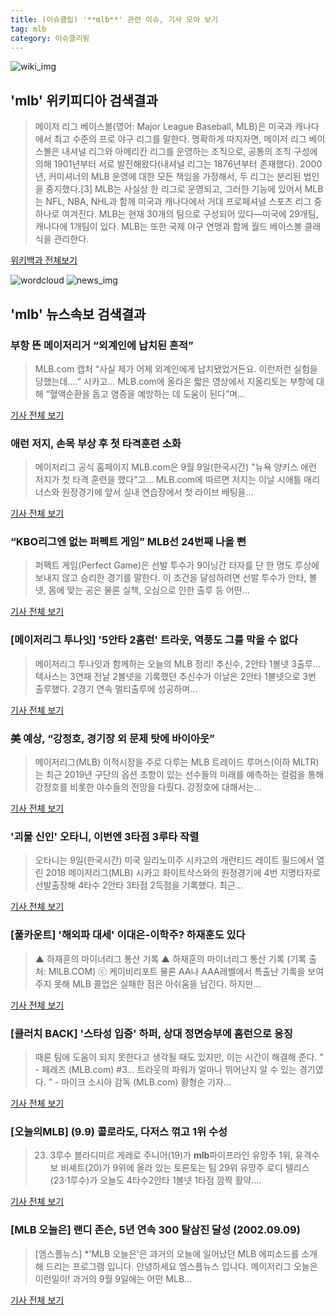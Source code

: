 ```yaml
---
title: (이슈클립) '**mlb**' 관련 이슈, 기사 모아 보기
tag: mlb
category: 이슈클리핑
---
```

![wiki_img](https://user-images.githubusercontent.com/42597476/44503234-41136a80-a6d0-11e8-9071-6fc6418eafe4.png)
## **'**mlb**'** 위키피디아 검색결과
>메이저 리그 베이스볼(영어: Major League Baseball, MLB)은 미국과 캐나다에서 최고 수준의 프로 야구 리그를 말한다. 명확하게 따지자면, 메이저 리그 베이스볼은 내셔널 리그와 아메리칸 리그를 운영하는 조직으로, 공통의 조직 구성에 의해 1901년부터 서로 발전해왔다(내셔널 리그는 1876년부터 존재했다). 2000년, 커미셔너의 MLB 운영에 대한 모든 책임을 가정해서, 두 리그는 분리된 법인을 중지했다.[3] MLB는 사실상 한 리그로 운영되고, 그러한 기능에 있어서 MLB는 NFL, NBA, NHL과 함께 미국과 캐나다에서 거대 프로페셔널 스포츠 리그 중 하나로 여겨진다. MLB는 현재 30개의 팀으로 구성되어 있다―미국에 29개팀, 캐나다에 1개팀이 있다. MLB는 또한 국제 야구 연맹과 함께 월드 베이스볼 클래식을 관리한다.

<a href="https://ko.wikipedia.org/wiki/mlb" target="_blank">위키백과 전체보기</a>

![wordcloud](https://s3.ap-northeast-2.amazonaws.com/lyrics101-wordcloud/2018-09-10-1536524077.png)
![news_img](https://user-images.githubusercontent.com/42597476/44507050-1206f400-a6e4-11e8-8d98-7ffbfebb353f.png)
## **'**mlb**'** 뉴스속보 검색결과
### 부항 뜬 메이저리거 “외계인에 납치된 흔적”

>MLB.com 캡처 “사실 제가 어제 외계인에게 납치됐었거든요. 이런저런 실험을 당했는데….” 시카고... MLB.com에 올라온 짧은 영상에서 지올리토는 부항에 대해 “혈액순환을 돕고 염증을 예방하는 데 도움이 된다”며...

<a href="http://news.donga.com/3/all/20180910/91905854/1" target="_blank">기사 전체 보기</a>

### 애런 저지, 손목 부상 후 첫 타격훈련 소화

>메이저리그 공식 홈페이지 MLB.com은 9월 9일(한국시간) "뉴욕 양키스 애런 저지가 첫 타격 훈련을 했다"고... MLB.com에 따르면 저지는 이날 시애틀 매리너스와 원정경기에 앞서 실내 연습장에서 첫 라이브 배팅을...

<a href="http://www.newsen.com/news_view.php?uid=201809100240281040" target="_blank">기사 전체 보기</a>

### “KBO리그엔 없는 퍼펙트 게임” MLB선 24번째 나올 뻔

>퍼펙트 게임(Perfect Game)은 선발 투수가 9이닝간 타자를 단 한 명도 루상에 보내지 않고 승리한 경기를 말한다. 이 조건을 달성하려면 선발 투수가 안타, 볼넷, 몸에 맞는 공은 물론 실책, 오심으로 인한 출루 등 어떤...

<a href="http://news.kmib.co.kr/article/view.asp?arcid=0012669846&code=61161211&cp=nv" target="_blank">기사 전체 보기</a>

### [메이저리그 투나잇] '5안타 2홈런' 트라웃, 역풍도 그를 막을 수 없다

>메이저리그 투나잇과 함께하는 오늘의 MLB 정리!   추신수, 2안타 1볼넷 3출루…텍사스는 3연패 전날 2볼넷을 기록했던 추신수가 이날은 2안타 1볼넷으로 3번 출루했다. 2경기 연속 멀티출루에 성공하며...

<a href="http://www.mbcsportsplus.com/news/?mode=view&cate=2&b_idx=99882662.000" target="_blank">기사 전체 보기</a>

### 美 예상, “강정호, 경기장 외 문제 탓에 바이아웃”

>메이저리그(MLB) 이적시장을 주로 다루는 MLB 트레이드 루머스(이하 MLTR)는 최근 2019년 구단의 옵션 조항이 있는 선수들의 미래를 예측하는 컬럼을 통해 강정호를 비롯한 야수들의 전망을 다뤘다. 강정호에 대해서는...

<a href="http://www.osen.co.kr/article/G1110985700" target="_blank">기사 전체 보기</a>

### '괴물 신인' 오타니, 이번엔 3타점 3루타 작렬

>오타니는 9일(한국시간) 미국 일리노이주 시카고의 개런티드 레이트 필드에서 열린 2018 메이저리그(MLB) 시카고 화이트삭스와의 원정경기에 4번 지명타자로 선발출장해 4타수 2안타 3타점 2득점을 기록했다. 최근...

<a href="http://www.newsis.com/view/?id=NISX20180909_0000413396&cID=10522&pID=10500" target="_blank">기사 전체 보기</a>

### [풀카운트] '해외파 대세' 이대은-이학주? 하재훈도 있다

>▲ 하재훈의 마이너리그 통산 기록  ▲  하재훈의 마이너리그 통산 기록 (기록 출처: MILB.COM) ⓒ 케이비리포트 물론 AA나 AAA레벨에서 특출난 기록을 보여주지 못해 MLB 콜업은 실패한 점은 아쉬움을 남긴다. 하지만...

<a href="http://www.ohmynews.com/NWS_Web/View/at_pg.aspx?CNTN_CD=A0002470626&CMPT_CD=P0010&utm_source=naver&utm_medium=newsearch&utm_campaign=naver_news" target="_blank">기사 전체 보기</a>

### [클러치 BACK] '스타성 입증' 하퍼, 상대 정면승부에 홈런으로 응징

>때론 팀에 도움이 되지 못한다고 생각될 때도 있지만, 이는 시간이 해결해 준다. ” - 페레즈 (MLB.com)   #3... 트라웃의 파워가 얼마나 뛰어난지 알 수 있는 경기였다. ” - 마이크 소시아 감독 (MLB.com) 황형순 기자...

<a href="http://www.mbcsportsplus.com/news/?mode=view&cate=2&b_idx=99882660.000" target="_blank">기사 전체 보기</a>

### [오늘의MLB] (9.9) 콜로라도, 다저스 꺾고 1위 수성

>23) 3루수 블라디미르 게레로 주니어(19)가 **mlb**파이프라인 유망주 1위, 유격수 보 비셰트(20)가 9위에 올라 있는 토론토는 팀 29위 유망주 로디 텔리스(23·1루수)가 오늘도 4타수2안타 1볼넷 1타점 깜짝 활약....

<a href="http://sports.news.naver.com/wbaseball/news/read.nhn?oid=224&aid=0000004094" target="_blank">기사 전체 보기</a>

### [MLB 오늘은] 랜디 존슨, 5년 연속 300 탈삼진 달성 (2002.09.09)

> [엠스플뉴스]   *'MLB 오늘은'은 과거의 오늘에 일어났던 MLB 에피소드를 소개해 드리는 프로그램 입니다.   안녕하세요 엠스플뉴스 입니다. 메이저리그 오늘은 이런일이! 과거의 9월 9일에는 어떤 MLB...

<a href="http://www.mbcsportsplus.com/news/?mode=view&cate=2&b_idx=99882950.000" target="_blank">기사 전체 보기</a>


